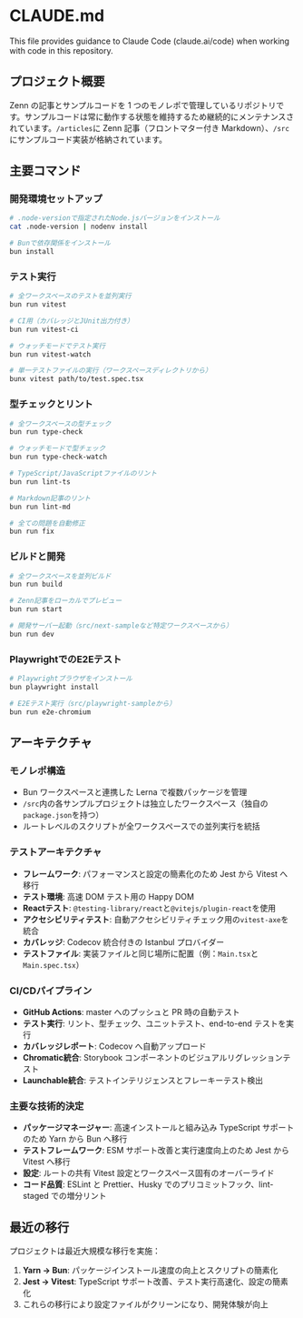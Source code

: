 # CLAUDE.md

This file provides guidance to Claude Code (claude.ai/code) when working with code in this repository.

## プロジェクト概要

Zenn の記事とサンプルコードを 1 つのモノレポで管理しているリポジトリです。サンプルコードは常に動作する状態を維持するため継続的にメンテナンスされています。`/articles`に Zenn 記事（フロントマター付き Markdown）、`/src`にサンプルコード実装が格納されています。

## 主要コマンド

### 開発環境セットアップ

```bash
# .node-versionで指定されたNode.jsバージョンをインストール
cat .node-version | nodenv install

# Bunで依存関係をインストール
bun install
```

### テスト実行

```bash
# 全ワークスペースのテストを並列実行
bun run vitest

# CI用（カバレッジとJUnit出力付き）
bun run vitest-ci

# ウォッチモードでテスト実行
bun run vitest-watch

# 単一テストファイルの実行（ワークスペースディレクトリから）
bunx vitest path/to/test.spec.tsx
```

### 型チェックとリント

```bash
# 全ワークスペースの型チェック
bun run type-check

# ウォッチモードで型チェック
bun run type-check-watch

# TypeScript/JavaScriptファイルのリント
bun run lint-ts

# Markdown記事のリント
bun run lint-md

# 全ての問題を自動修正
bun run fix
```

### ビルドと開発

```bash
# 全ワークスペースを並列ビルド
bun run build

# Zenn記事をローカルでプレビュー
bun run start

# 開発サーバー起動（src/next-sampleなど特定ワークスペースから）
bun run dev
```

### PlaywrightでのE2Eテスト

```bash
# Playwrightブラウザをインストール
bun playwright install

# E2Eテスト実行（src/playwright-sampleから）
bun run e2e-chromium
```

## アーキテクチャ

### モノレポ構造

- Bun ワークスペースと連携した Lerna で複数パッケージを管理
- `/src`内の各サンプルプロジェクトは独立したワークスペース（独自の`package.json`を持つ）
- ルートレベルのスクリプトが全ワークスペースでの並列実行を統括

### テストアーキテクチャ

- **フレームワーク**: パフォーマンスと設定の簡素化のため Jest から Vitest へ移行
- **テスト環境**: 高速 DOM テスト用の Happy DOM
- **Reactテスト**: `@testing-library/react`と`@vitejs/plugin-react`を使用
- **アクセシビリティテスト**: 自動アクセシビリティチェック用の`vitest-axe`を統合
- **カバレッジ**: Codecov 統合付きの Istanbul プロバイダー
- **テストファイル**: 実装ファイルと同じ場所に配置（例：`Main.tsx`と`Main.spec.tsx`）

### CI/CDパイプライン

- **GitHub Actions**: master へのプッシュと PR 時の自動テスト
- **テスト実行**: リント、型チェック、ユニットテスト、end-to-end テストを実行
- **カバレッジレポート**: Codecov へ自動アップロード
- **Chromatic統合**: Storybook コンポーネントのビジュアルリグレッションテスト
- **Launchable統合**: テストインテリジェンスとフレーキーテスト検出

### 主要な技術的決定

- **パッケージマネージャー**: 高速インストールと組み込み TypeScript サポートのため Yarn から Bun へ移行
- **テストフレームワーク**: ESM サポート改善と実行速度向上のため Jest から Vitest へ移行
- **設定**: ルートの共有 Vitest 設定とワークスペース固有のオーバーライド
- **コード品質**: ESLint と Prettier、Husky でのプリコミットフック、lint-staged での増分リント

## 最近の移行

プロジェクトは最近大規模な移行を実施：

1. **Yarn → Bun**: パッケージインストール速度の向上とスクリプトの簡素化
2. **Jest → Vitest**: TypeScript サポート改善、テスト実行高速化、設定の簡素化
3. これらの移行により設定ファイルがクリーンになり、開発体験が向上
